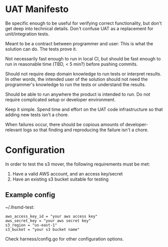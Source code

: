 # UAT Manifesto

Be specific enough to be useful for verifying correct functionality, but don't get deep into technical details. Don't confuse UAT as a replacement for unit/integration tests. 

Meant to be a contract between programmer and user: This is what the solution can do. The tests prove it. 

Not necessarily fast enough to run in local CI, but should be fast enough to run in reasonable time (TBD, < 5 min?) before pushing commits. 

Should not require deep domain knowledge to run tests or interpret results. In other words, the intended user of the solution should not need the programmer's knowledge to run the tests or understand the results.

Should be able to run anywhere the product is intended to run. Do not require complicated setup or developer environment.

Keep it simple. Spend time and effort on the UAT code infrastructure so that adding new tests isn't a chore. 

When failures occur, there should be copious amounts of developer-relevant logs so that finding and reproducing the failure isn't a chore.

# Configuration
In order to test the s3 mover, the following requirements must be met:

  1. Have a valid AWS account, and an access key/secret
  1. Have an existing s3 bucket suitable for testing

## Example config
~/.lhsmd-test:

    aws_access_key_id = "your aws access key"
    aws_secret_key = "your aws secret key"
    s3_region = "us-east-1"
    s3_bucket = "your s3 bucket name"

Check harness/config.go for other configuration options.
